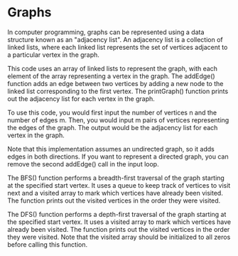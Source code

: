 # Graphs

In computer programming, graphs can be represented using a data structure known as an "adjacency list". An adjacency list is a collection of linked lists, where each linked list represents the set of vertices adjacent to a particular vertex in the graph.

This code uses an array of linked lists to represent the graph, with each element of the array representing a vertex in the graph. The addEdge() function adds an edge between two vertices by adding a new node to the linked list corresponding to the first vertex. The printGraph() function prints out the adjacency list for each vertex in the graph.

To use this code, you would first input the number of vertices n and the number of edges m. Then, you would input m pairs of vertices representing the edges of the graph. The output would be the adjacency list for each vertex in the graph.

Note that this implementation assumes an undirected graph, so it adds edges in both directions. If you want to represent a directed graph, you can remove the second addEdge() call in the input loop.

The BFS() function performs a breadth-first traversal of the graph starting at the specified start vertex. It uses a queue to keep track of vertices to visit next and a visited array to mark which vertices have already been visited. The function prints out the visited vertices in the order they were visited.

The DFS() function performs a depth-first traversal of the graph starting at the specified start vertex. It uses a visited array to mark which vertices have already been visited. The function prints out the visited vertices in the order they were visited. Note that the visited array should be initialized to all zeros before calling this function.
